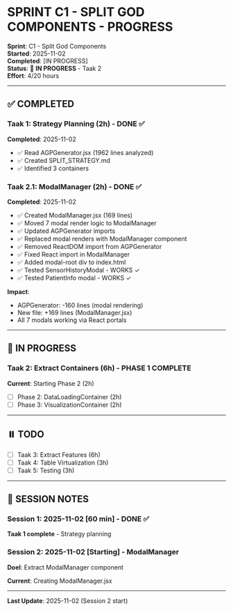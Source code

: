 # SPRINT C1 - SPLIT GOD COMPONENTS - PROGRESS

**Sprint**: C1 - Split God Components  
**Started**: 2025-11-02  
**Completed**: [IN PROGRESS]  
**Status**: 🔄 **IN PROGRESS** - Taak 2  
**Effort**: 4/20 hours

---

## ✅ COMPLETED

### Taak 1: Strategy Planning (2h) - DONE ✅
**Completed**: 2025-11-02
- ✅ Read AGPGenerator.jsx (1962 lines analyzed)
- ✅ Created SPLIT_STRATEGY.md
- ✅ Identified 3 containers

### Taak 2.1: ModalManager (2h) - DONE ✅
**Completed**: 2025-11-02
- ✅ Created ModalManager.jsx (169 lines)
- ✅ Moved 7 modal render logic to ModalManager
- ✅ Updated AGPGenerator imports
- ✅ Replaced modal renders with ModalManager component
- ✅ Removed ReactDOM import from AGPGenerator
- ✅ Fixed React import in ModalManager
- ✅ Added modal-root div to index.html
- ✅ Tested SensorHistoryModal - WORKS ✓
- ✅ Tested PatientInfo modal - WORKS ✓

**Impact**:
- AGPGenerator: -160 lines (modal rendering)
- New file: +169 lines (ModalManager.jsx)
- All 7 modals working via React portals

---

## 🔄 IN PROGRESS

### Taak 2: Extract Containers (6h) - PHASE 1 COMPLETE
**Current**: Starting Phase 2 (2h)
  
- [ ] Phase 2: DataLoadingContainer (2h)
- [ ] Phase 3: VisualizationContainer (2h)

---

## ⏸️ TODO

- [ ] Taak 3: Extract Features (6h)
- [ ] Taak 4: Table Virtualization (3h)
- [ ] Taak 5: Testing (3h)

---

## 📝 SESSION NOTES

### Session 1: 2025-11-02 [60 min] - DONE ✅
**Taak 1 complete** - Strategy planning

### Session 2: 2025-11-02 [Starting] - ModalManager
**Doel**: Extract ModalManager component

**Current**: Creating ModalManager.jsx

---

**Last Update**: 2025-11-02 (Session 2 start)
